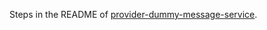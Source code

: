 Steps in the README of [provider-dummy-message-service](https://github.com/proman3419/provider-dummy-message-service).
